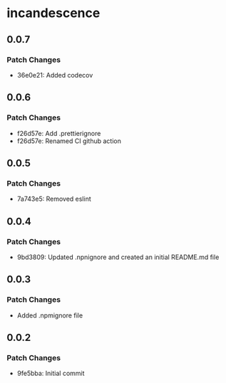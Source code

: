 # incandescence

## 0.0.7

### Patch Changes

- 36e0e21: Added codecov

## 0.0.6

### Patch Changes

- f26d57e: Add .prettierignore
- f26d57e: Renamed CI github action

## 0.0.5

### Patch Changes

- 7a743e5: Removed eslint

## 0.0.4

### Patch Changes

- 9bd3809: Updated .npnignore and created an initial README.md file

## 0.0.3

### Patch Changes

- Added .npmignore file

## 0.0.2

### Patch Changes

- 9fe5bba: Initial commit
